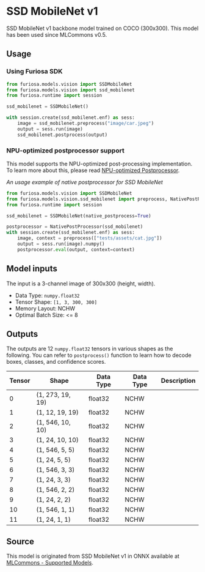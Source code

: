 # SSD MobileNet v1

SSD MobileNet v1 backbone model trained on COCO (300x300).
This model has been used since MLCommons v0.5.

## Usage

### Using Furiosa SDK

```python
from furiosa.models.vision import SSDMobileNet
from furiosa.models.vision import ssd_mobilenet
from furiosa.runtime import session

ssd_mobilenet = SSDMobileNet()

with session.create(ssd_mobilenet.enf) as sess:
    image = ssd_mobilenet.preprocess("image/car.jpeg")
    output = sess.run(image)
    ssd_mobilenet.postprocess(output)
```

### NPU-optimized postprocessor support
This model supports the NPU-optimized post-processing implementation.
To learn more about this, please read [NPU-optimized Postprocessor](../native_postprocessor.md).

*An usage example of native postprocessor for SSD MobileNet*
```python
from furiosa.models.vision import SSDMobileNet
from furiosa.models.vision.ssd_mobilenet import preprocess, NativePostProcessor
from furiosa.runtime import session

ssd_mobilenet = SSDMobileNet(native_postprocess=True)

postprocessor = NativePostProcessor(ssd_mobilenet)
with session.create(ssd_mobilenet.enf) as sess:
    image, context = preprocess(["tests/assets/cat.jpg"])
    output = sess.run(image).numpy()
    postprocessor.eval(output, context=context)
```


## Model inputs
The input is a 3-channel image of 300x300 (height, width).

* Data Type: `numpy.float32`
* Tensor Shape: `[1, 3, 300, 300]`
* Memory Layout: NCHW
* Optimal Batch Size: <= 8

## Outputs
The outputs are 12 `numpy.float32` tensors in various shapes as the following.
You can refer to `postprocess()` function to learn how to decode boxes, classes, and confidence scores.


| Tensor | Shape            | Data Type | Data Type | Description |
|--------|------------------|-----------|-----------|-------------|
| 0      | (1, 273, 19, 19) | float32   | NCHW      |             |
| 1      | (1, 12, 19, 19)  | float32   | NCHW      |             |
| 2      | (1, 546, 10, 10) | float32   | NCHW      |             |
| 3      | (1, 24, 10, 10)  | float32   | NCHW      |             |
| 4      | (1, 546, 5, 5)   | float32   | NCHW      |             |
| 5      | (1, 24, 5, 5)    | float32   | NCHW      |             |
| 6      | (1, 546, 3, 3)   | float32   | NCHW      |             |
| 7      | (1, 24, 3, 3)    | float32   | NCHW      |             |
| 8      | (1, 546, 2, 2)   | float32   | NCHW      |             |
| 9      | (1, 24, 2, 2)    | float32   | NCHW      |             |
| 10     | (1, 546, 1, 1)   | float32   | NCHW      |             |
| 11     | (1, 24, 1, 1)    | float32   | NCHW      |             |


## Source
This model is originated from SSD MobileNet v1 in ONNX available at
[MLCommons - Supported Models](https://github.com/mlcommons/inference/tree/master/vision/classification_and_detection#supported-models).